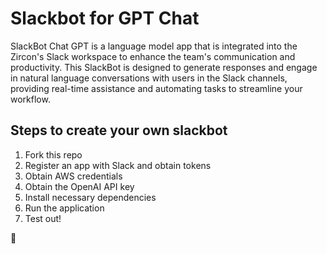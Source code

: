 # Slackbot for GPT Chat

SlackBot Chat GPT is a language model app that is integrated into the Zircon's Slack workspace to enhance the team's communication and productivity. This SlackBot is designed to generate responses and engage in natural language conversations with users in the Slack channels, providing real-time assistance and automating tasks to streamline your workflow.

## Steps to create your own slackbot

1. Fork this repo
2. Register an app with Slack and obtain tokens
3. Obtain AWS credentials
4. Obtain the OpenAI API key
5. Install necessary dependencies
6. Run the application
7. Test out!


🚀
